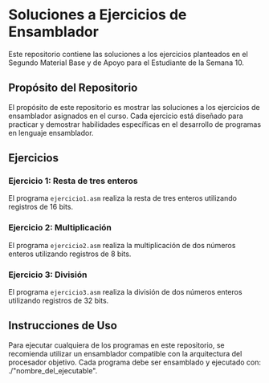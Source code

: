 # Soluciones a Ejercicios de Ensamblador

Este repositorio contiene las soluciones a los ejercicios planteados en el Segundo Material Base y de Apoyo para el Estudiante de la Semana 10.

## Propósito del Repositorio

El propósito de este repositorio es mostrar las soluciones a los ejercicios de ensamblador asignados en el curso. Cada ejercicio está diseñado para practicar y demostrar habilidades específicas en el desarrollo de programas en lenguaje ensamblador.

## Ejercicios

### Ejercicio 1: Resta de tres enteros

El programa `ejercicio1.asm` realiza la resta de tres enteros utilizando registros de 16 bits.

### Ejercicio 2: Multiplicación

El programa `ejercicio2.asm` realiza la multiplicación de dos números enteros utilizando registros de 8 bits.

### Ejercicio 3: División

El programa `ejercicio3.asm` realiza la división de dos números enteros utilizando registros de 32 bits.

## Instrucciones de Uso

Para ejecutar cualquiera de los programas en este repositorio, se recomienda utilizar un ensamblador compatible con la arquitectura del procesador objetivo. Cada programa debe ser ensamblado y ejecutado con: 
./"nombre_del_ejecutable".

